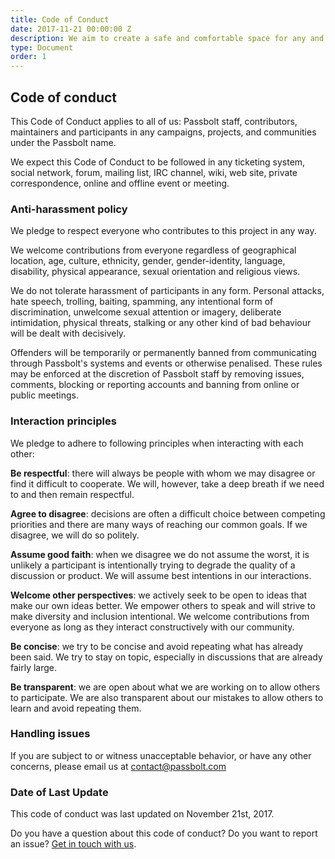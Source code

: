 ```yaml
---
title: Code of Conduct
date: 2017-11-21 00:00:00 Z
description: We aim to create a safe and comfortable space for any and every community member.
type: Document
order: 1
---
```


## Code of conduct

This Code of Conduct applies to all of us: Passbolt staff, contributors, maintainers and participants in any campaigns, projects, and communities under the Passbolt name.


We expect this Code of Conduct to be followed in any ticketing system, social network, forum, mailing list, IRC channel, wiki, web site, private correspondence, online and offline event or meeting.

### Anti-harassment policy

We pledge to respect everyone who contributes to this project in any way.

We welcome contributions from everyone regardless of geographical location, age, culture, ethnicity, gender, gender-identity, language, disability, physical appearance, sexual orientation and religious views.

We do not tolerate harassment of participants in any form. Personal attacks, hate speech, trolling, baiting, spamming, any intentional form of discrimination, unwelcome sexual attention or imagery, deliberate intimidation, physical threats, stalking or any other kind of bad behaviour will be dealt with decisively.

Offenders will be temporarily or permanently banned from communicating through Passbolt's systems and events or otherwise penalised. These rules may be enforced at the discretion of Passbolt staff by removing issues, comments, blocking or reporting accounts and banning from online or public meetings. 

### Interaction principles

We pledge to adhere to following principles when interacting with each other:

**Be respectful**: there will always be people with whom we may disagree or find it difficult to cooperate. We will, however, take a deep breath if we need to and then remain respectful.


**Agree to disagree**: decisions are often a difficult choice between competing priorities and there are many ways of reaching our common goals. If we disagree, we will do so politely.


**Assume good faith**: when we disagree we do not assume the worst, it is unlikely a participant is intentionally trying to degrade the quality of a discussion or product. We will assume best intentions in our interactions.


**Welcome other perspectives**: we actively seek to be open to ideas that make our own ideas better. We empower others to speak and will strive to make diversity and inclusion intentional. We welcome contributions from everyone as long as they interact constructively with our community.


**Be concise**: we try to be concise and avoid repeating what has already been said. We try to stay on topic, especially in discussions that are already fairly large.


**Be transparent**: we are open about what we are working on to allow others to participate. We are also transparent about our mistakes to allow others to
learn and avoid repeating them.

### Handling issues

If you are subject to or witness unacceptable behavior, or have any other concerns, please email us at <a href="mailto:contact@passbolt.com">contact@passbolt.com</a>


### Date of Last Update

This code of conduct was last updated on November 21st, 2017.

Do you have a question about this code of conduct? Do you want to report an issue? <a href="mailto:contact@passbolt.com" class="button primary">Get in touch with us</a>.
